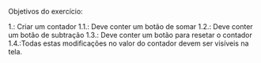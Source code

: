 Objetivos do exercício:

1.: Criar um contador
    1.1.: Deve conter um botão de somar
    1.2.: Deve conter um botão de subtração
    1.3.: Deve conter um botão para resetar o contador
    1.4.:Todas estas modificações no valor do contador devem ser visíveis na tela.
